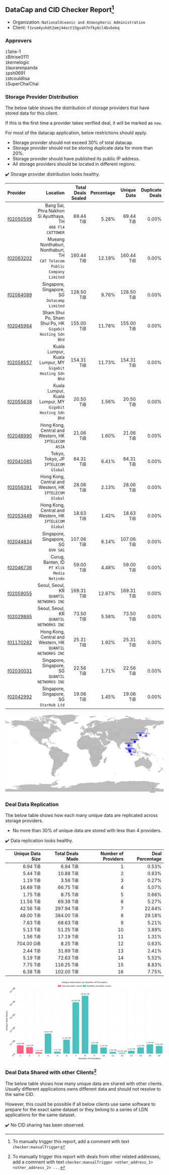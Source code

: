 ## DataCap and CID Checker Report[^1]
 - Organization: `NationalOceanic and Atmospheric Administration`
 - Client: `f1vsm4yuhdt2emj44oct33gvah7nfky6cl4bvbokq`
### Approvers
`1`1ane-1<br/>`1`Bitrise0111<br/>`1`kernelogic<br/>`1`laurarenpanda<br/>`1`psh0691<br/>`1`stcouldlisa<br/>`1`SuperChaiChai

### Storage Provider Distribution
The below table shows the distribution of storage providers that have stored data for this client.

If this is the first time a provider takes verified deal, it will be marked as `new`.

For most of the datacap application, below restrictions should apply.
 - Storage provider should not exceed 30% of total datacap.
 - Storage provider should not be storing duplicate data for more than 20%.
 - Storage provider should have published its public IP address.
 - All storage providers should be located in different regions.

✔️ Storage provider distribution looks healthy.

| Provider                                              |                                                                   Location | Total Deals Sealed | Percentage | Unique Data | Duplicate Deals |
| :---------------------------------------------------- | -------------------------------------------------------------------------: | -----------------: | ---------: | ----------: | --------------: |
| [f02050599](https://filfox.info/en/address/f02050599) |              Bang Sai, Phra Nakhon Si Ayutthaya, TH<br/>`408 Fl4 CATTOWER` |          69.44 TiB |      5.28% |   69.44 TiB |           0.00% |
| [f02063202](https://filfox.info/en/address/f02063202) | Mueang Nonthaburi, Nonthaburi, TH<br/>`CAT Telecom Public Company Limited` |         160.44 TiB |     12.19% |  160.44 TiB |           0.00% |
| [f02064089](https://filfox.info/en/address/f02064089) |                            Singapore, Singapore, SG<br/>`Datacamp Limited` |         128.50 TiB |      9.76% |  128.50 TiB |           0.00% |
| [f02045964](https://filfox.info/en/address/f02045964) |               Sham Shui Po, Sham Shui Po, HK<br/>`Gigabit Hosting Sdn Bhd` |         155.00 TiB |     11.78% |  155.00 TiB |           0.00% |
| [f02058557](https://filfox.info/en/address/f02058557) |               Kuala Lumpur, Kuala Lumpur, MY<br/>`Gigabit Hosting Sdn Bhd` |         154.31 TiB |     11.73% |  154.31 TiB |           0.00% |
| [f02055638](https://filfox.info/en/address/f02055638) |               Kuala Lumpur, Kuala Lumpur, MY<br/>`Gigabit Hosting Sdn Bhd` |          20.50 TiB |      1.56% |   20.50 TiB |           0.00% |
| [f02048990](https://filfox.info/en/address/f02048990) |                    Hong Kong, Central and Western, HK<br/>`IPTELECOM ASIA` |          21.06 TiB |      1.60% |   21.06 TiB |           0.00% |
| [f02041085](https://filfox.info/en/address/f02041085) |                                    Tokyo, Tokyo, JP<br/>`IPTELECOM Global` |          84.31 TiB |      6.41% |   84.31 TiB |           0.00% |
| [f02056391](https://filfox.info/en/address/f02056391) |                  Hong Kong, Central and Western, HK<br/>`IPTELECOM Global` |          28.06 TiB |      2.13% |   28.06 TiB |           0.00% |
| [f02053449](https://filfox.info/en/address/f02053449) |                  Hong Kong, Central and Western, HK<br/>`IPTELECOM Global` |          18.63 TiB |      1.42% |   18.63 TiB |           0.00% |
| [f02044834](https://filfox.info/en/address/f02044834) |                                     Singapore, Singapore, SG<br/>`OVH SAS` |         107.06 TiB |      8.14% |  107.06 TiB |           0.00% |
| [f02046736](https://filfox.info/en/address/f02046736) |                              Curug, Banten, ID<br/>`PT Klik Media Netindo` |          59.00 TiB |      4.48% |   59.00 TiB |           0.00% |
| [f02059055](https://filfox.info/en/address/f02059055) |                                Seoul, Seoul, KR<br/>`QUANTIL NETWORKS INC` |         169.31 TiB |     12.87% |  169.31 TiB |           0.00% |
| [f02029895](https://filfox.info/en/address/f02029895) |                                Seoul, Seoul, KR<br/>`QUANTIL NETWORKS INC` |          73.50 TiB |      5.58% |   73.50 TiB |           0.00% |
| [f01170282](https://filfox.info/en/address/f01170282) |              Hong Kong, Central and Western, HK<br/>`QUANTIL NETWORKS INC` |          25.31 TiB |      1.92% |   25.31 TiB |           0.00% |
| [f02030031](https://filfox.info/en/address/f02030031) |                        Singapore, Singapore, SG<br/>`QUANTIL NETWORKS INC` |          22.56 TiB |      1.71% |   22.56 TiB |           0.00% |
| [f02042992](https://filfox.info/en/address/f02042992) |                                 Singapore, Singapore, SG<br/>`StarHub Ltd` |          19.06 TiB |      1.45% |   19.06 TiB |           0.00% |

<img src="https://raw.githubusercontent.com/data-preservation-programs/filplus-checker-assets/main/filecoin-project/filecoin-plus-large-datasets/issues/1652/1680767398116.png"/>

### Deal Data Replication
The below table shows how each many unique data are replicated across storage providers.

- No more than 30% of unique data are stored with less than 4 providers.

✔️ Data replication looks healthy.

| Unique Data Size | Total Deals Made | Number of Providers | Deal Percentage |
| ---------------: | ---------------: | ------------------: | --------------: |
|         6.94 TiB |         6.94 TiB |                   1 |           0.53% |
|         5.44 TiB |        10.88 TiB |                   2 |           0.83% |
|         1.19 TiB |         3.56 TiB |                   3 |           0.27% |
|        16.69 TiB |        66.75 TiB |                   4 |           5.07% |
|         1.75 TiB |         8.75 TiB |                   5 |           0.66% |
|        11.56 TiB |        69.38 TiB |                   6 |           5.27% |
|        42.56 TiB |       297.94 TiB |                   7 |          22.64% |
|        48.00 TiB |       384.00 TiB |                   8 |          29.18% |
|         7.63 TiB |        68.63 TiB |                   9 |           5.21% |
|         5.13 TiB |        51.25 TiB |                  10 |           3.89% |
|         1.56 TiB |        17.19 TiB |                  11 |           1.31% |
|       704.00 GiB |         8.25 TiB |                  12 |           0.63% |
|         2.44 TiB |        31.69 TiB |                  13 |           2.41% |
|         5.19 TiB |        72.63 TiB |                  14 |           5.52% |
|         7.75 TiB |       116.25 TiB |                  15 |           8.83% |
|         6.38 TiB |       102.00 TiB |                  16 |           7.75% |

<img src="https://raw.githubusercontent.com/data-preservation-programs/filplus-checker-assets/main/filecoin-project/filecoin-plus-large-datasets/issues/1652/1680767398921.png"/>

### Deal Data Shared with other Clients[^3]
The below table shows how many unique data are shared with other clients.
Usually different applications owns different data and should not resolve to the same CID.

However, this could be possible if all below clients use same software to prepare for the exact same dataset or they belong to a series of LDN applications for the same dataset.

✔️ No CID sharing has been observed.

[^1]: To manually trigger this report, add a comment with text `checker:manualTrigger`

[^2]: Deals from those addresses are combined into this report as they are specified with `checker:manualTrigger`

[^3]: To manually trigger this report with deals from other related addresses, add a comment with text `checker:manualTrigger <other_address_1> <other_address_2> ...`
